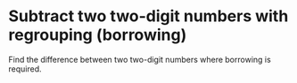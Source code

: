 # Subtract two two-digit numbers with regrouping (borrowing)

Find the difference between two two-digit numbers where borrowing is required.
